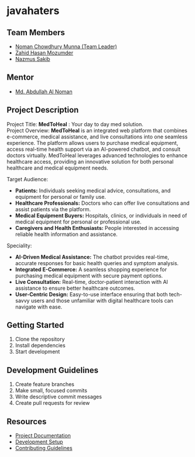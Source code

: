 # javahaters

## Team Members
- [Noman Chowdhury Munna (Team Leader)](https://github.com/n0man-ch0wdhury)
- [Zahid Hasan Mozumder](https://github.com/Zahid-Hasan-Mozumder)
- [Nazmus Sakib](https://github.com/sakibnz)

## Mentor
- [Md. Abdullah Al Noman](https://github.com/Noman5237)

## Project Description
<!-- Add your project description here. -->
Project Title: **MedToHeal** : Your day to day med solution.\
Project Overview: **MedToHeal** is an integrated web platform that combines e-commerce, medical assistance, and live consultations into one seamless experience. The platform allows users to purchase medical equipment, access real-time health support via an AI-powered chatbot, and consult doctors virtually. MedToHeal leverages advanced technologies to enhance healthcare access, providing an innovative solution for both personal healthcare and medical equipment needs.

Target Audience: 
- **Patients:** Individuals seeking medical advice, consultations, and equipment for personal or family use.
- **Healthcare Professionals:** Doctors who can offer live consultations and assist patients via the platform.
- **Medical Equipment Buyers:** Hospitals, clinics, or individuals in need of medical equipment for personal or professional use.
- **Caregivers and Health Enthusiasts:** People interested in accessing reliable health information and assistance.

Speciality:
- **AI-Driven Medical Assistance:** The chatbot provides real-time, accurate responses for basic health queries and symptom analysis.
- **Integrated E-Commerce:** A seamless shopping experience for purchasing medical equipment with secure payment options.
- **Live Consultation:** Real-time, doctor-patient interaction with AI assistance to ensure better healthcare outcomes.
- **User-Centric Design:** Easy-to-use interface ensuring that both tech-savvy users and those unfamiliar with digital healthcare tools can navigate with ease.

## Getting Started
1. Clone the repository
2. Install dependencies
3. Start development

## Development Guidelines
1. Create feature branches
2. Make small, focused commits
3. Write descriptive commit messages
4. Create pull requests for review

## Resources
- [Project Documentation](docs/)
- [Development Setup](docs/setup.md)
- [Contributing Guidelines](CONTRIBUTING.md)
